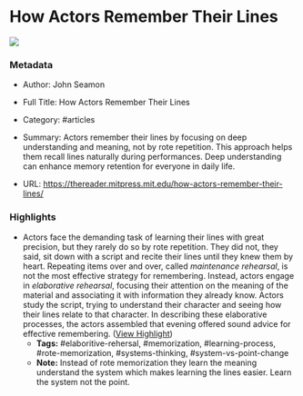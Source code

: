 # How Actors Remember Their Lines

![](https://thereader.mitpress.mit.edu/wp-content/uploads/2024/05/Caine.jpg)

### Metadata

- Author: John Seamon
- Full Title: How Actors Remember Their Lines
- Category: #articles

- Summary: Actors remember their lines by focusing on deep understanding and meaning, not by rote repetition. This approach helps them recall lines naturally during performances. Deep understanding can enhance memory retention for everyone in daily life. 

- URL: https://thereader.mitpress.mit.edu/how-actors-remember-their-lines/

### Highlights

- Actors face the demanding task of learning their lines with great precision, but they rarely do so by rote repetition. They did not, they said, sit down with a script and recite their lines until they knew them by heart. Repeating items over and over, called *maintenance rehearsal*, is not the most effective strategy for remembering. Instead, actors engage in *elaborative rehearsal*, focusing their attention on the meaning of the material and associating it with information they already know. Actors study the script, trying to understand their character and seeing how their lines relate to that character. In describing these elaborative processes, the actors assembled that evening offered sound advice for effective remembering. ([View Highlight](https://read.readwise.io/read/01j10p9x549mpz76ayz34s3ts7))
    - **Tags:** #elaboritive-rehersal, #memorization, #learning-process, #rote-memorization, #systems-thinking, #system-vs-point-change
    - **Note:** Instead of rote memorization they learn the meaning understand the system which makes learning the lines easier. Learn the system not the point.
